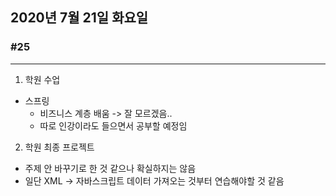 ## 2020년 7월 21일 화요일
### #25
---
1. 학원 수업
* 스프링 
  * 비즈니스 계층 배움 -> 잘 모르겠음..
  * 따로 인강이라도 들으면서 공부할 예정임
2. 학원 최종 프로젝트
* 주제 안 바꾸기로 한 것 같으나 확실하지는 않음
* 일단 XML → 자바스크립트 데이터 가져오는 것부터 연습해야할 것 같음
